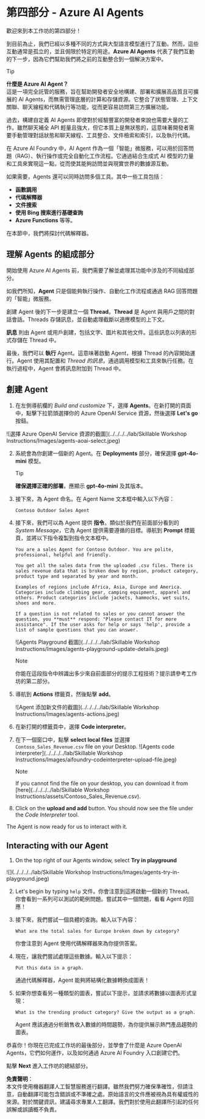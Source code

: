 # 第四部分 - Azure AI Agents

歡迎來到本工作坊的第四部分！

到目前為止，我們已經以多種不同的方式與大型語言模型進行了互動。然而，這些互動通常是孤立的，並且侷限於特定的用途。**Azure AI Agents** 代表了我們互動的下一步，因為它們幫助我們將之前的互動整合到一個解決方案中。

> [!TIP]  
> **什麼是 Azure AI Agent？**  
> 這是一項完全託管的服務，旨在幫助開發者安全地構建、部署和擴展高品質且可擴展的 AI Agents，而無需管理底層的計算和存儲資源。它整合了狀態管理、上下文關聯、聊天線程和代碼執行等功能，從而更容易訪問第三方擴展功能。

過去，構建自定義 AI Agents 即使對於經驗豐富的開發者來說也需要大量的工作。雖然聊天補全 API 輕量且強大，但它本質上是無狀態的，這意味著開發者需要手動管理對話狀態和聊天線程、工具整合、文件檢索和索引，以及執行代碼。

在 Azure AI Foundry 中，AI Agent 作為一個「智能」微服務，可以用於回答問題（RAG）、執行操作或完全自動化工作流程。它通過結合生成式 AI 模型的力量和工具來實現這一點，從而使其能夠訪問並與現實世界的數據源互動。

如果需要，Agents 還可以同時訪問多個工具。其中一些工具包括：
- **函數調用**
- **代碼解釋器**
- **文件搜索**
- **使用 Bing 搜索進行基礎查詢**
- **Azure Functions** 等等。

在本節中，我們將探討代碼解釋器。

## 理解 Agents 的組成部分

開始使用 Azure AI Agents 前，我們需要了解並處理其功能中涉及的不同組成部分。

如我們所知，**Agent** 只是個能夠執行操作、自動化工作流程或通過 RAG 回答問題的「智能」微服務。

創建 Agent 後的下一步是建立一個 **Thread**。**Thread** 是 Agent 與用戶之間的對話會話。Threads 存儲訊息，並自動處理截斷以適應模型的上下文。

**訊息** 則由 Agent 或用戶創建，包括文字、圖片和其他文件。這些訊息以列表的形式存儲在 Thread 中。

最後，我們可以 **執行** Agent。這意味著啟動 Agent，根據 Thread 的內容開始運行。Agent 使用其配置和 *Thread 的訊息*，通過調用模型和工具來執行任務。在執行過程中，Agent 會將訊息附加到 Thread 中。

## 創建 Agent

1. 在左側導航欄的 _Build and customize_ 下，選擇 **Agents**。在新打開的頁面中，點擊下拉箭頭選擇你的 Azure OpenAI Service 資源，然後選擇 **Let's go** 按鈕。

![選擇 Azure OpenAI Service 資源的截圖](../../../../lab/Skillable Workshop Instructions/Images/agents-aoai-select.jpeg)

2. 系統會為你創建一個新的 Agent。在 **Deployments** 部分，確保選擇 **gpt-4o-mini** 模型。

    > [!TIP]  
    > **確保選擇正確的部署**。應顯示 **gpt-4o-mini** 及其版本。

3. 接下來，為 Agent 命名。在 Agent Name 文本框中輸入以下內容：

    ```Contoso Outdoor Sales Agent```

4. 接下來，我們可以為 Agent 提供 **指令**。類似於我們在前面部分看到的 *System Message*，它為 Agent 提供需要遵循的目標。導航到 **Prompt** 標籤頁，並將以下指令複製到指令文本框中。

    ``` 
    You are a sales Agent for Contoso Outdoor. You are polite, professional, helpful and friendly.

    You get all the sales data from the uploaded .csv files. There is sales revenue data that is broken down by region, product category, product type and separated by year and month.

    Examples of regions include Africa, Asia, Europe and America. Categories include climbing gear, camping equipment, apparel and others. Product categories include jackets, hammocks, wet suits, shoes and more. 

    If a question is not related to sales or you cannot answer the question, you **must** respond: "Please contact IT for more assistance". If the user asks for help or says 'help', provide a list of sample questions that you can answer.
    ```

    ![Agents Playground 截圖](../../../../lab/Skillable Workshop Instructions/Images/agents-playground-update-details.jpeg)

    > [!NOTE]  
    > 你能在這段指令中辨識出多少來自前面部分的提示工程技術？提示請參考工作坊的第二部分。

5. 導航到 **Actions** 標籤頁，然後點擊 **add**。

    ![Agent 添加新文件的截圖](../../../../lab/Skillable Workshop Instructions/Images/agents-actions.jpeg)

6. 在新打開的標籤頁中，選擇 **Code interpreter**。

7. 在下一個窗口中，點擊 **select local files** 並選擇 `Contoso_Sales_Revenue.csv` file on your Desktop.
    ![Agents code interpreter](../../../../lab/Skillable Workshop Instructions/Images/aifoundry-codeinterpreter-upload-file.jpeg)

    >[!NOTE]
    > If you cannot find the file on your desktop, you can download it from [here](../../../../lab/Skillable Workshop Instructions/assets/Contoso_Sales_Revenue.csv).

7. Click on the **upload and add** button. You should now see the file under the *Code Interpreter* tool.

The Agent is now ready for us to interact with it.

## Interacting with our Agent

1. On the top right of our Agents window, select **Try in playground**

![](../../../../lab/Skillable Workshop Instructions/Images/agents-try-in-playground.jpeg)

2.  Let's begin by typing `help` 文件。你會注意到這將啟動一個新的 Thread。  
你會看到一系列可以測試的範例問題。嘗試其中一個問題，看看 Agent 的回應！

8. 接下來，我們嘗試一個具體的查詢。輸入以下內容：

    ```What are the total sales for Europe broken down by category? ```

    你會注意到 Agent 使用代碼解釋器來為你提供答案。

9. 現在，讓我們嘗試處理這些數據。輸入以下提示：

    ```Put this data in a graph. ```

    通過代碼解釋器，Agent 能夠將結構化數據轉換成圖表！

10. 如果你想查看另一種類型的圖表，嘗試以下提示，並請求將數據以圖表形式呈現：

    ```What is the trending product category? Give the output as a graph. ```

    Agent 應該通過分析銷售收入數據的時間趨勢，為你提供展示熱門產品趨勢的圖表。

恭喜你！你現在已完成工作坊的最後部分，並學會了什麼是 Azure OpenAI Agents，它們如何運作，以及如何通過 Azure AI Foundry 入口創建它們。

點擊 **Next** 進入工作坊的總結部分。

**免責聲明**：  
本文件使用機器翻譯人工智慧服務進行翻譯。雖然我們努力確保準確性，但請注意，自動翻譯可能包含錯誤或不準確之處。原始語言的文件應被視為具有權威性的來源。對於關鍵資訊，建議尋求專業人工翻譯。我們對於使用此翻譯所引起的任何誤解或誤讀概不負責。